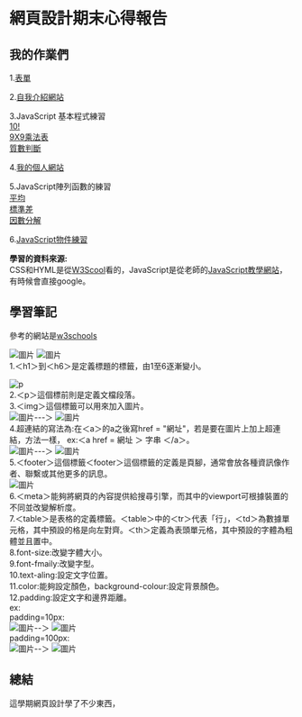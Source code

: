 # 網頁設計期末心得報告

## 我的作業們

1.[表單](https://github.com/jifkavnb0205/wp108b/tree/master/homework/form)  
  
2.[自我介紹網站](https://github.com/jifkavnb0205/wp108b/tree/master/homework/%E8%87%AA%E4%BB%8B)  
  
3.JavaScript 基本程式練習  
[10!](https://github.com/jifkavnb0205/wp108b/blob/master/javascript/10!.js)  
[9X9乘法表](https://github.com/jifkavnb0205/wp108b/blob/master/javascript/jojo%E4%B9%98%E6%B3%95%E8%A1%A8.js)  
[質數判斷](https://github.com/jifkavnb0205/wp108b/blob/master/javascript/prime.js)  
  
4.[我的個人網站](https://github.com/jifkavnb0205/wp108b/tree/master/midtest)  
  
5.JavaScript陣列函數的練習  
[平均](https://github.com/jifkavnb0205/wp108b/blob/master/javascript/1D/aver.js)  
[標準差](https://github.com/jifkavnb0205/wp108b/blob/master/javascript/1D/sd.js)  
[因數分解](https://github.com/jifkavnb0205/wp108b/blob/master/javascript/1D/factor.js)  

6.[JavaScript物件練習](https://github.com/jifkavnb0205/wp108b/tree/master/javascript/object)  
  
**學習的資料來源:**  
CSS和HYML是從[W3Scool](https://www.w3schools.com/)看的，JavaScript是從老師的[JavaScript教學網站](https://misavo.com/blog/%E9%99%B3%E9%8D%BE%E8%AA%A0/%E6%9B%B8%E7%B1%8D/JavaScript/%E5%9F%BA%E7%A4%8E?fbclid=IwAR3UhegANKkxB8ipp4m5_5IsSybGzyf7XgaZ9wb5dzpmINhZo7xEXHP0jjs)，有時候會直接google。
    
## 學習筆記
參考的網站是[w3schools](https://www.w3schools.com/)  
  
![圖片](https://scontent.fkhh1-2.fna.fbcdn.net/v/t1.15752-9/105296025_264173614917870_1890348053333262658_n.png?_nc_cat=107&_nc_sid=b96e70&_nc_ohc=hLaQABx7mIAAX-CqSs8&_nc_ht=scontent.fkhh1-2.fna&oh=bdccfab0052373419d52a7006d7b8e2a&oe=5F1BC04F)
![圖片](https://scontent.fkhh1-2.fna.fbcdn.net/v/t1.15752-9/105388605_370530717253011_7548635058711034814_n.png?_nc_cat=111&_nc_sid=b96e70&_nc_ohc=DsKO3Axzne4AX-zylvR&_nc_ht=scontent.fkhh1-2.fna&oh=4dbe25291eb0472002af138e49311758&oe=5F1ABCE9)  
1.＜h1＞到＜h6＞是定義標題的標籤，由1至6逐漸變小。
  
![p](https://scontent.fkhh1-2.fna.fbcdn.net/v/t1.15752-9/105038342_737283153725880_6318024820403656116_n.png?_nc_cat=108&_nc_sid=b96e70&_nc_ohc=ZDiIIRC9_RMAX9zmdGJ&_nc_ht=scontent.fkhh1-2.fna&oh=a273db0a73a5ef550e67cb3ba531a8da&oe=5F1B2783)  
2.＜p＞這個標前則是定義文檔段落。  
3.＜img＞這個標籤可以用來加入圖片。  
![圖片](https://scontent.fkhh1-2.fna.fbcdn.net/v/t1.15752-9/105487171_746637026142988_3566117358744579989_n.png?_nc_cat=107&_nc_sid=b96e70&_nc_ohc=MR4ERmOAIqYAX_A6PI_&_nc_ht=scontent.fkhh1-2.fna&oh=982be8a8e95f8c0eb1a25124392d9c57&oe=5F1A3662)---＞
![圖片](https://scontent.fkhh1-1.fna.fbcdn.net/v/t1.15752-9/105683159_605238227097338_7884539712398469396_n.png?_nc_cat=102&_nc_sid=b96e70&_nc_ohc=Q2aaQgnZTHEAX8Ui3qO&_nc_ht=scontent.fkhh1-1.fna&oh=ee4d4e76dfc58c457980c3863b0876b7&oe=5F1BD63B)  
4.超連結的寫法為:在＜a＞的a之後寫href = "網址"，若是要在圖片上加上超連結，方法一樣， 
ex:＜a href = 網址 ＞ 字串 ＜/a＞。  
![圖片](https://scontent.fkhh1-1.fna.fbcdn.net/v/t1.15752-9/104998938_597750117822448_753318321194371867_n.png?_nc_cat=100&_nc_sid=b96e70&_nc_ohc=Orh3IQ_miZAAX99EcKY&_nc_ht=scontent.fkhh1-1.fna&oh=21ff913dfb53d2da15d55486890460f0&oe=5F1AD5BF)---＞
![圖片](https://scontent.fkhh1-2.fna.fbcdn.net/v/t1.15752-9/105693750_753943315371315_1472891618766154528_n.png?_nc_cat=107&_nc_sid=b96e70&_nc_ohc=EK-QgGbgBvMAX-JTmeb&_nc_ht=scontent.fkhh1-2.fna&oh=b4e59a660b570b0f281442c2f421d63a&oe=5F1C5E2C)  
5.＜footer＞這個標籤＜footer＞這個標籤的定義是頁腳，通常會放各種資訊像作者、聯繫或其他更多的訊息。  
![圖片](https://scontent.fkhh1-2.fna.fbcdn.net/v/t1.15752-9/106411589_764572137715871_5792728676337989562_n.png?_nc_cat=107&_nc_sid=b96e70&_nc_ohc=Ye7xjfkB2vQAX_4-lN1&_nc_ht=scontent.fkhh1-2.fna&oh=b98007951bad2ba91a77db820491f39d&oe=5F1900F5)  
6.＜meta＞能夠將網頁的內容提供給搜尋引擎，而其中的viewport可根據裝置的不同並改變解析度。   
7.＜table＞是表格的定義標籤。＜table＞中的＜tr＞代表「行」，＜td＞為數據單元格，其中預設的格是向左對齊。＜th＞定義為表頭單元格，其中預設的字體為粗體並且置中。  
8.font-size:改變字體大小。  
9.font-fmaily:改變字型。  
10.text-aling:設定文字位置。  
11.color:能夠設定顏色，background-colour:設定背景顏色。  
12.padding:設定文字和邊界距離。  
ex:  
padding=10px:  
![圖片](https://scontent.fkhh1-2.fna.fbcdn.net/v/t1.15752-9/106127807_270050177436229_5046188601917091498_n.png?_nc_cat=111&_nc_sid=b96e70&_nc_ohc=GvpmM3XKcj4AX9Mt2-W&_nc_ht=scontent.fkhh1-2.fna&oh=31e830124bc1c6bc17507a78e8265013&oe=5F1B4557)--＞
![圖片](https://scontent.fkhh1-2.fna.fbcdn.net/v/t1.15752-9/106228009_937416720061039_8299895896330980605_n.png?_nc_cat=111&_nc_sid=b96e70&_nc_ohc=PCyeaEHlhS8AX-Dz0-4&_nc_ht=scontent.fkhh1-2.fna&oh=61e3044253a5b42464e992d6427eb8fd&oe=5F1957BC)  
padding=100px:  
![圖片](https://scontent.fkhh1-2.fna.fbcdn.net/v/t1.15752-9/105809955_298713051282925_5816556696565308816_n.png?_nc_cat=104&_nc_sid=b96e70&_nc_ohc=FOJkWIkQWcYAX8w8OeG&_nc_ht=scontent.fkhh1-2.fna&oh=7391a1fdf9a813283c186c27f115b0a4&oe=5F1ACF6C)--＞
![圖片](https://scontent.fkhh1-1.fna.fbcdn.net/v/t1.15752-9/105407244_213596959687786_3593099521057431215_n.png?_nc_cat=103&_nc_sid=b96e70&_nc_ohc=MEkfIf2wReIAX-TsHOp&_nc_ht=scontent.fkhh1-1.fna&oh=57180fd21d8c6285c870e0255a724788&oe=5F1A32BE)  
  
## 總結  
這學期網頁設計學了不少東西，
